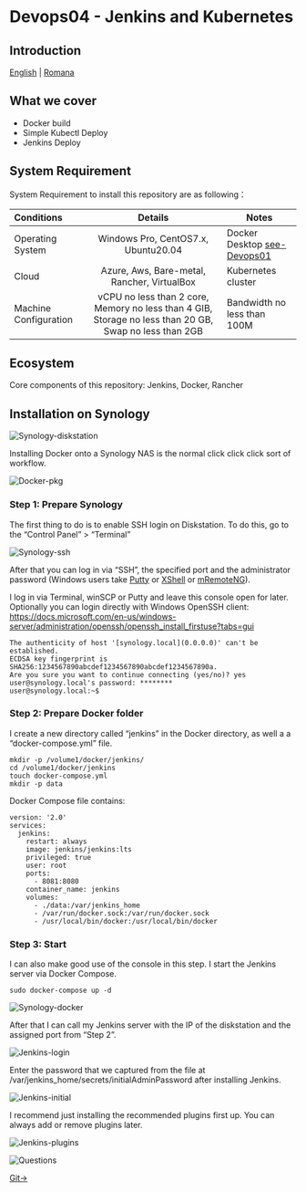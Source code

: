 # Devops04 - Jenkins and Kubernetes

## Introduction

[English](/README.md) | [Romana](/README-ro.md)

## What we cover

- Docker build
- Simple Kubectl Deploy
- Jenkins Deploy

## System Requirement

System Requirement to install this repository are as following：

| Conditions | Details | Notes |
| :--- | :---: | --- |
| Operating System | Windows Pro, CentOS7.x, Ubuntu20.04 | Docker Desktop [see-Devops01](https://github.com/c4xp/Devops01) |
| Cloud | Azure, Aws, Bare-metal, Rancher, VirtualBox | Kubernetes cluster |
| Machine Configuration | vCPU no less than 2 core, Memory no less than 4 GIB, Storage no less than 20 GB, Swap no less than 2GB |Bandwidth no less than 100M |

## Ecosystem

Core components of this repository: Jenkins, Docker, Rancher

## Installation on Synology

![Synology-diskstation](https://raw.githubusercontent.com/c4xp/Devops04/master/assets/diskstation-ds220j.png)

Installing Docker onto a Synology NAS is the normal click click click sort of workflow.

![Docker-pkg](https://raw.githubusercontent.com/c4xp/Devops04/master/assets/docker-pkg.png)

### Step 1: Prepare Synology

The first thing to do is to enable SSH login on Diskstation. To do this, go to the “Control Panel” > “Terminal”

![Synology-ssh](https://raw.githubusercontent.com/c4xp/Devops04/master/assets/synology01-ssh.png)

After that you can log in via “SSH”, the specified port and the administrator password (Windows users take [Putty](https://www.chiark.greenend.org.uk/~sgtatham/putty/latest.html) or [XShell](https://www.netsarang.com/en/xshell/) or [mRemoteNG](https://mremoteng.org/)).

I log in via Terminal, winSCP or Putty and leave this console open for later.
Optionally you can login directly with Windows OpenSSH client: https://docs.microsoft.com/en-us/windows-server/administration/openssh/openssh_install_firstuse?tabs=gui

```
The authenticity of host '[synology.local](0.0.0.0)' can't be established.
ECDSA key fingerprint is SHA256:1234567890abcdef1234567890abcdef1234567890a.
Are you sure you want to continue connecting (yes/no)? yes
user@synology.local's password: ********
user@synology.local:~$
```

### Step 2: Prepare Docker folder

I create a new directory called “jenkins” in the Docker directory, as well a a “docker-compose.yml” file.

```
mkdir -p /volume1/docker/jenkins/
cd /volume1/docker/jenkins
touch docker-compose.yml
mkdir -p data
```

Docker Compose file contains:
```
version: '2.0'
services:
  jenkins:
    restart: always
    image: jenkins/jenkins:lts
    privileged: true
    user: root
    ports:
      - 8081:8080
    container_name: jenkins
    volumes:
      - ./data:/var/jenkins_home
      - /var/run/docker.sock:/var/run/docker.sock
      - /usr/local/bin/docker:/usr/local/bin/docker
```

### Step 3: Start

I can also make good use of the console in this step. I start the Jenkins server via Docker Compose. 

```
sudo docker-compose up -d
```

![Synology-docker](https://raw.githubusercontent.com/c4xp/Devops04/master/assets/synology-docker.png)

After that I can call my Jenkins server with the IP of the diskstation and the assigned port from “Step 2”. 

![Jenkins-login](https://raw.githubusercontent.com/c4xp/Devops04/master/assets/jenkins-login.png)

Enter the password that we captured from the file at /var/jenkins_home/secrets/initialAdminPassword after installing Jenkins.

![Jenkins-initial](https://raw.githubusercontent.com/c4xp/Devops04/master/assets/jenkins-initial.png)

I recommend just installing the recommended plugins first up. You can always add or remove plugins later.

![Jenkins-plugins](https://raw.githubusercontent.com/c4xp/Devops04/master/assets/jenkins-plugins.png)

![Questions](https://raw.githubusercontent.com/c4xp/Devops04/master/assets/questions.png)

[Git→](gitutil.md)